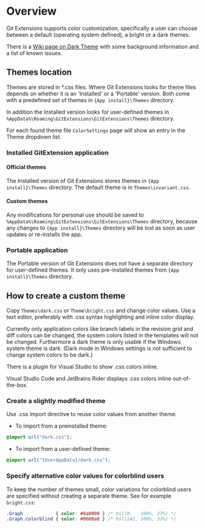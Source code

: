 ﻿# Overview

Git Extensions supports color customization, specifically a user can choose between
a default (operating system defined), a bright or a dark themes.

There is a [Wiki page on Dark Theme](https://github.com/gitextensions/gitextensions/wiki/Dark-Theme)
with some background information and a list of known issues.

## Themes location

Themes are stored in *.css files. Where Git Extensions looks for theme files depends on whether it
is an 'Installed' or a 'Portable' version. Both come with a predefined set of themes in
`{App install}\Themes` directory.

In addition the Installed version looks for user-defined themes in
`%AppData%\Roaming\GitExtensions\GitExtensions\Themes` directory.

For each found theme file `ColorSettings` page will show an entry in the Theme dropdown list.

### Installed GitExtension application

#### Official themes

The Installed version of Git Extensions stores themes in `{App install}\Themes` directory.
The default theme is in `Themes\invariant.css`.

#### Custom themes

Any modifications for personal use should be saved to
`%AppData%\Roaming\GitExtensions\GitExtensions\Themes` directory, because any changes to
`{App install}\Themes` directory will be lost as soon as user updates or re-installs the app.

### Portable application

The Portable version of Git Extensions does not have a separate directory for user-defined themes.
It only uses pre-installed themes from `{App install}\Themes` directory.

## How to create a custom theme

Copy `Themes\dark.css` or `Theme\bright.css` and change color values. Use a text editor, preferably
with .css syntax highlighting and inline color display.

Currently only application colors like branch labels in the revision grid and
diff colors can be changed, the system colors listed in the templates will not be changed.
Furthermore a dark theme is only usable if the Windows system theme is dark.
(Dark mode in Windows settings is not sufficient to change system colors to be dark.)

There is a plugin for Visual Studio to show .css colors inline.

Visual Studio Code and JetBrains Rider displays .css colors inline out-of-the-box.

### Create a slightly modified theme

Use .css import directive to reuse color values from another theme.

- To import from a preinstalled theme:

```css
@import url("dark.css");
```

- To import from a user-defined theme:

```css
@import url("{UserAppData}/dark.css");
```

### Specify alternative color values for colorblind users

To keep the number of themes small, color variations for colorblind users are specified without
creating a separate theme. See for example `bright.css`:

```css
.Graph            { color: #8a0000 } /* hsl(0,   100%, 27%) */
.Graph.colorblind { color: #0600a8 } /* hsl(242, 100%, 33%) */
```
